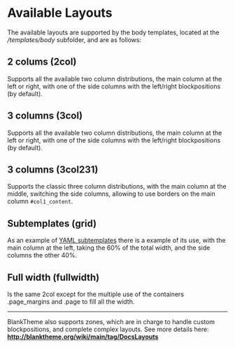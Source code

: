 
# Available Layouts

The available layouts are supported by the body templates, located at the _/templates/body_ subfolder, and are as follows:

## 2 colums (2col)

Supports all the available two column distributions, the main column at the left or right, with one of the side columns with the left/right blockpositions (by default).

## 3 columns (3col)

Supports all the available two column distributions, the main column at the left or right, with one of the side columns with the left/right blockpositions (by default).

## 3 columns (3col231)

Supports the classic three column distributions, with the main column at the middle, switching the side columns, allowing to use borders on the main column `#col1_content`.

## Subtemplates (grid)

As an example of [YAML subtemplates](http://www.yaml.de/en/documentation/practice/subtemplates.html) there is a example of its use, with the main column at the left, taking the 60% of the total width, and the side columns the other 40%.

## Full width (fullwidth)

Is the same 2col except for the multiple use of the containers .page_margins and .page to fill all the width.

---

BlankTheme also supports zones, which are in charge to handle custom blockpositions, and complete complex layouts. See more details here:  
**http://blanktheme.org/wiki/main/tag/DocsLayouts**
